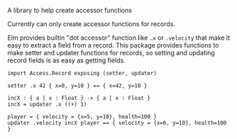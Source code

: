 A library to help create accessor functions

Currently can only create accessor functions for records.

Elm provides builtin "dot accessor" function like `.x` or `.velocity` that make
it easy to extract a field from a record.  This package provides functions to
make setter and updater functions for records, so setting and updating record fields is as easy as getting fields.

    import Access.Record exposing (setter, updater)

    setter .x 42 { x=0, y=10 } == { x=42, y=10 }

    incX : { a | x : Float } -> { a | x : Float }
    incX = updater .x ((+) 1)

    player = { velocity = {x=5, y=10}, health=100 }
    updater .velocity incX player == { velocity = {x=6, y=10}, health=100 }

